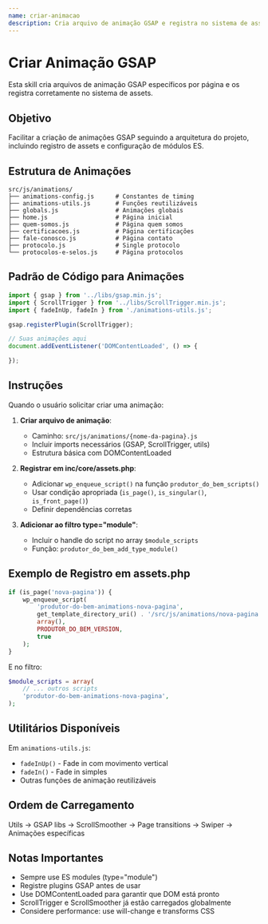 ```yaml
---
name: criar-animacao
description: Cria arquivo de animação GSAP e registra no sistema de assets
---
```


# Criar Animação GSAP

Esta skill cria arquivos de animação GSAP específicos por página e os registra corretamente no sistema de assets.

## Objetivo

Facilitar a criação de animações GSAP seguindo a arquitetura do projeto, incluindo registro de assets e configuração de módulos ES.

## Estrutura de Animações

```
src/js/animations/
├── animations-config.js      # Constantes de timing
├── animations-utils.js       # Funções reutilizáveis
├── globals.js                # Animações globais
├── home.js                   # Página inicial
├── quem-somos.js             # Página quem somos
├── certificacoes.js          # Página certificações
├── fale-conosco.js           # Página contato
├── protocolo.js              # Single protocolo
└── protocolos-e-selos.js     # Página protocolos
```

## Padrão de Código para Animações

```javascript
import { gsap } from '../libs/gsap.min.js';
import { ScrollTrigger } from '../libs/ScrollTrigger.min.js';
import { fadeInUp, fadeIn } from './animations-utils.js';

gsap.registerPlugin(ScrollTrigger);

// Suas animações aqui
document.addEventListener('DOMContentLoaded', () => {

});
```

## Instruções

Quando o usuário solicitar criar uma animação:

1. **Criar arquivo de animação**:
   - Caminho: `src/js/animations/{nome-da-pagina}.js`
   - Incluir imports necessários (GSAP, ScrollTrigger, utils)
   - Estrutura básica com DOMContentLoaded

2. **Registrar em inc/core/assets.php**:
   - Adicionar `wp_enqueue_script()` na função `produtor_do_bem_scripts()`
   - Usar condição apropriada (`is_page()`, `is_singular()`, `is_front_page()`)
   - Definir dependências corretas

3. **Adicionar ao filtro type="module"**:
   - Incluir o handle do script no array `$module_scripts`
   - Função: `produtor_do_bem_add_type_module()`

## Exemplo de Registro em assets.php

```php
if (is_page('nova-pagina')) {
    wp_enqueue_script(
        'produtor-do-bem-animations-nova-pagina',
        get_template_directory_uri() . '/src/js/animations/nova-pagina.js',
        array(),
        PRODUTOR_DO_BEM_VERSION,
        true
    );
}
```

E no filtro:

```php
$module_scripts = array(
    // ... outros scripts
    'produtor-do-bem-animations-nova-pagina',
);
```

## Utilitários Disponíveis

Em `animations-utils.js`:
- `fadeInUp()` - Fade in com movimento vertical
- `fadeIn()` - Fade in simples
- Outras funções de animação reutilizáveis

## Ordem de Carregamento

Utils → GSAP libs → ScrollSmoother → Page transitions → Swiper → Animações específicas

## Notas Importantes

- Sempre use ES modules (type="module")
- Registre plugins GSAP antes de usar
- Use DOMContentLoaded para garantir que DOM está pronto
- ScrollTrigger e ScrollSmoother já estão carregados globalmente
- Considere performance: use will-change e transforms CSS
